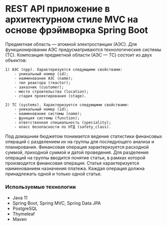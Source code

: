 # <nps-service> REST API приложение в архитектурном стиле MVC на основе фрэймворка Spring Boot

Предметная область — атомной электростанции (АЭС). 
Для функционировании АЭС предусматриваются технологические системы (ТС).
Композиция предметной области (АЭС — ТС) состоит из двух объектов:

	1) АЭС (npp). Характеризуется следующими свойствами:	
		- уникальный номер (id);
		- наименование АЭС (name);
		- тип реактора (reactor);
		- заказчик (customer);
		- место строительства (location);
		- стадия проектирования (stage).

	2) ТС (systems). Характеризуется следующими свойствами:
		- уникальный номер (id);
		- наименование системы (name);
		- функция системы (function);
		- ответственная специальность (speciality);
		- класс безопасности по НТД (safety_class).
  
  Под домашним бюджетом понимается ведение статистики финансовых операций с разделением их на группы для последующего анализа и планирования. Финансовая операция характеризуется расходной суммой, приходной суммой и датой проведения. Для разделения операций на группы вводится понятие статьи, в рамках которой производится финансовая операция. Статья характеризуется наименованием назначения платежа. Каждая операция должна принадлежать одной и только одной статье.
  
### Используемые технологии
  
  - Java 11
  - Spring Boot, Spring MVC, Spring Data JPA
  - PostgreSQL
  - Thymeleaf
  - Maven
